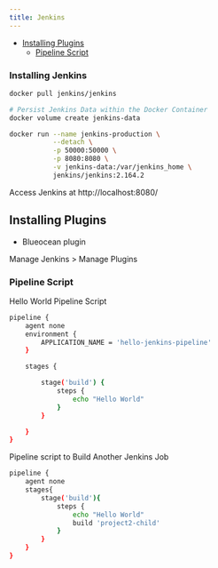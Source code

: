 ```yaml
---
title: Jenkins
---
```

- [Installing Plugins](#installing-plugins)
  - [Pipeline Script](#pipeline-script)

### Installing Jenkins

```bash
docker pull jenkins/jenkins

# Persist Jenkins Data within the Docker Container
docker volume create jenkins-data

docker run --name jenkins-production \
           --detach \
           -p 50000:50000 \
           -p 8080:8080 \
           -v jenkins-data:/var/jenkins_home \
           jenkins/jenkins:2.164.2
```

Access Jenkins at http://localhost:8080/

## Installing Plugins

* Blueocean plugin

Manage Jenkins > Manage Plugins

### Pipeline Script

Hello World Pipeline Script

```bash
pipeline {
    agent none
    environment {
        APPLICATION_NAME = 'hello-jenkins-pipeline'
    }

    stages {

        stage('build') {
            steps {
                echo "Hello World"
            }
        }

    }
}
```

Pipeline script to Build Another Jenkins Job

```bash
pipeline {
    agent none
    stages{
        stage('build'){
            steps {
                echo "Hello World"
                build 'project2-child'
            }
        }
    }
}
```